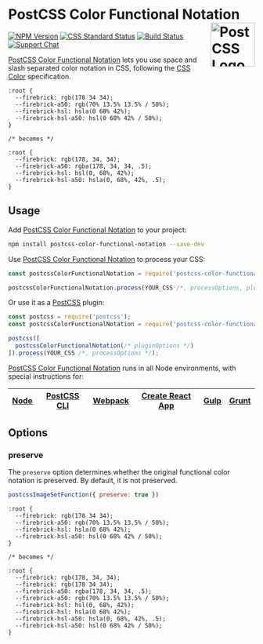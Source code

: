 # PostCSS Color Functional Notation [<img src="https://postcss.github.io/postcss/logo.svg" alt="PostCSS Logo" width="90" height="90" align="right">][postcss]

[![NPM Version][npm-img]][npm-url]
[![CSS Standard Status][css-img]][css-url]
[![Build Status][cli-img]][cli-url]
[![Support Chat][git-img]][git-url]

[PostCSS Color Functional Notation] lets you use space and slash separated
color notation in CSS, following the [CSS Color] specification.

```pcss
:root {
  --firebrick: rgb(178 34 34);
  --firebrick-a50: rgb(70% 13.5% 13.5% / 50%);
  --firebrick-hsl: hsla(0 68% 42%);
  --firebrick-hsl-a50: hsl(0 68% 42% / 50%);
}

/* becomes */

:root {
  --firebrick: rgb(178, 34, 34);
  --firebrick-a50: rgba(178, 34, 34, .5);
  --firebrick-hsl: hsl(0, 68%, 42%);
  --firebrick-hsl-a50: hsla(0, 68%, 42%, .5);
}
```

## Usage

Add [PostCSS Color Functional Notation] to your project:

```bash
npm install postcss-color-functional-notation --save-dev
```

Use [PostCSS Color Functional Notation] to process your CSS:

```js
const postcssColorFunctionalNotation = require('postcss-color-functional-notation');

postcssColorFunctionalNotation.process(YOUR_CSS /*, processOptions, pluginOptions */);
```

Or use it as a [PostCSS] plugin:

```js
const postcss = require('postcss');
const postcssColorFunctionalNotation = require('postcss-color-functional-notation');

postcss([
  postcssColorFunctionalNotation(/* pluginOptions */)
]).process(YOUR_CSS /*, processOptions */);
```

[PostCSS Color Functional Notation] runs in all Node environments, with special instructions for:

| [Node](INSTALL.md#node) | [PostCSS CLI](INSTALL.md#postcss-cli) | [Webpack](INSTALL.md#webpack) | [Create React App](INSTALL.md#create-react-app) | [Gulp](INSTALL.md#gulp) | [Grunt](INSTALL.md#grunt) |
| --- | --- | --- | --- | --- | --- |

## Options

### preserve

The `preserve` option determines whether the original functional color notation
is preserved. By default, it is not preserved.

```js
postcssImageSetFunction({ preserve: true })
```

```pcss
:root {
  --firebrick: rgb(178 34 34);
  --firebrick-a50: rgb(70% 13.5% 13.5% / 50%);
  --firebrick-hsl: hsla(0 68% 42%);
  --firebrick-hsl-a50: hsl(0 68% 42% / 50%);
}

/* becomes */

:root {
  --firebrick: rgb(178, 34, 34);
  --firebrick: rgb(178 34 34);
  --firebrick-a50: rgba(178, 34, 34, .5);
  --firebrick-a50: rgb(70% 13.5% 13.5% / 50%);
  --firebrick-hsl: hsl(0, 68%, 42%);
  --firebrick-hsl: hsla(0 68% 42%);
  --firebrick-hsl-a50: hsla(0, 68%, 42%, .5);
  --firebrick-hsl-a50: hsl(0 68% 42% / 50%);
}
```

[cli-img]: https://img.shields.io/travis/jonathantneal/postcss-color-functional-notation.svg
[cli-url]: https://travis-ci.org/jonathantneal/postcss-color-functional-notation
[css-img]: https://cssdb.org/badge/color-functional-notation.svg
[css-url]: https://cssdb.org/#color-functional-notation
[git-img]: https://img.shields.io/badge/support-chat-blue.svg
[git-url]: https://gitter.im/postcss/postcss
[npm-img]: https://img.shields.io/npm/v/postcss-color-functional-notation.svg
[npm-url]: https://www.npmjs.com/package/postcss-color-functional-notation

[CSS Color]: https://drafts.csswg.org/css-color/#ref-for-funcdef-rgb%E2%91%A1%E2%91%A0
[Gulp PostCSS]: https://github.com/postcss/gulp-postcss
[Grunt PostCSS]: https://github.com/nDmitry/grunt-postcss
[PostCSS]: https://github.com/postcss/postcss
[PostCSS Loader]: https://github.com/postcss/postcss-loader
[PostCSS Color Functional Notation]: https://github.com/jonathantneal/postcss-color-functional-notation
